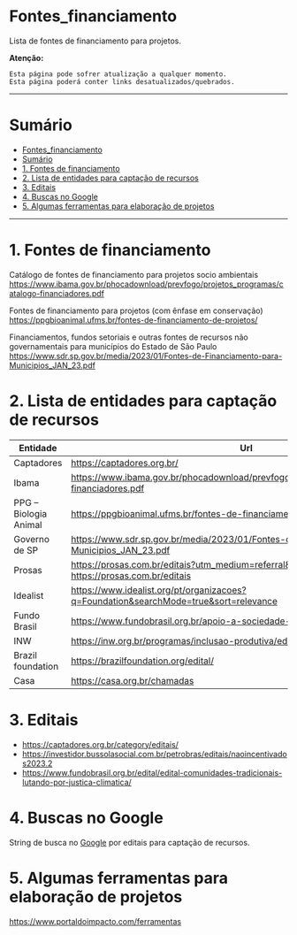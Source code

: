# Fontes_financiamento

Lista de fontes de financiamento para projetos.


**Atenção:**
```
Esta página pode sofrer atualização a qualquer momento.
Esta página poderá conter links desatualizados/quebrados.
```

---
# Sumário

- [Fontes\_financiamento](#fontes_financiamento)
- [Sumário](#sumário)
- [1. Fontes de financiamento](#1-fontes-de-financiamento)
- [2. Lista de entidades para captação de recursos](#2-lista-de-entidades-para-captação-de-recursos)
- [3. Editais](#3-editais)
- [4. Buscas no Google](#4-buscas-no-google)
- [5. Algumas ferramentas para elaboração de projetos](#5-algumas-ferramentas-para-elaboração-de-projetos)



---
# 1. Fontes de financiamento

Catálogo de fontes de financiamento para projetos socio ambientais https://www.ibama.gov.br/phocadownload/prevfogo/projetos_programas/catalogo-financiadores.pdf

Fontes de financiamento para projetos (com ênfase em conservação) https://ppgbioanimal.ufms.br/fontes-de-financiamento-de-projetos/


Financiamentos, fundos setoriais e outras fontes de recursos não governamentais para municípios do Estado de São Paulo https://www.sdr.sp.gov.br/media/2023/01/Fontes-de-Financiamento-para-Municipios_JAN_23.pdf

# 2. Lista de entidades para captação de recursos


| Entidade   | Url |
| -------- | ------- |
| Captadores  | https://captadores.org.br/    |
| Ibama | https://www.ibama.gov.br/phocadownload/prevfogo/projetos_programas/catalogo-financiadores.pdf | 
| PPG – Biologia Animal | https://ppgbioanimal.ufms.br/fontes-de-financiamento-de-projetos/ |
| Governo de SP | https://www.sdr.sp.gov.br/media/2023/01/Fontes-de-Financiamento-para-Municipios_JAN_23.pdf |
| Prosas | https://prosas.com.br/editais?utm_medium=referral&utm_source=idealist e https://prosas.com.br/editais|
| Idealist | https://www.idealist.org/pt/organizacoes?q=Foundation&searchMode=true&sort=relevance |
| Fundo Brasil | https://www.fundobrasil.org.br/apoio-a-sociedade-civil/editais/ |
| INW | https://inw.org.br/programas/inclusao-produtiva/edital-inw-2024/ |
| Brazil foundation | https://brazilfoundation.org/edital/ |
| Casa | https://casa.org.br/chamadas |

# 3. Editais 

* https://captadores.org.br/category/editais/
* https://investidor.bussolasocial.com.br/petrobras/editais/naoincentivados2023.2
* https://www.fundobrasil.org.br/edital/edital-comunidades-tradicionais-lutando-por-justica-climatica/
 

# 4. Buscas no Google

String de busca no [Google](https://www.google.com/search?ei=1AnKYZmQD-XY1sQP4_ykMA&gs_lcp=Cgdnd3Mtd2l6EAMyBggAEBYQHjIGCAAQFhAeMgYIABAWEB4yBggAEBYQHjIGCAAQFhAeMggIABAWEAoQHjIGCAAQFhAeOgcIABBHELADOgcIABCwAxBDOgoILhDIAxCwAxBDOgoILhDHARDRAxBDOgQIABBDOgcIABDJAxBDOgUIABCABDoLCC4QgAQQxwEQ0QM6BQguEIAEOgsILhCABBDHARCjAjoECC4QQzoHCAAQgAQQCkoECEEYAEoECEYYAFCCC1jShQFg6IcBaAVwAngBgAHfAYgB0ySSAQYwLjMyLjOYAQCgAQGwAQDIAQrAAQE&oq=edital%20capta%C3%A7%C3%A3o%20de%20recursos&q=edital%20capta%C3%A7%C3%A3o%20de%20recursos&rlz=1C5CHFA_enUS783US783&sclient=gws-wiz&uact=5&utm_medium=referral&utm_source=idealist&ved=0ahUKEwiZyuvj0YT1AhVlrJUCHWM-CQYQ4dUDCA4) por editais para captação de recursos.

# 5. Algumas ferramentas para elaboração de projetos


https://www.portaldoimpacto.com/ferramentas

